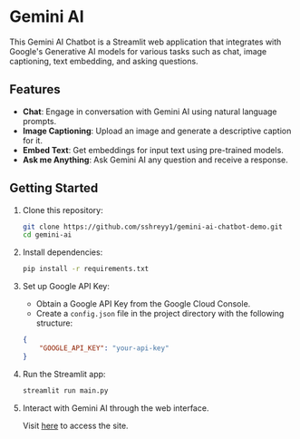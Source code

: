 # Gemini AI

This Gemini AI Chatbot is a Streamlit web application that integrates with Google's Generative AI models for various tasks such as chat, image captioning, text embedding, and asking questions.

## Features

- **Chat**: Engage in conversation with Gemini AI using natural language prompts.
- **Image Captioning**: Upload an image and generate a descriptive caption for it.
- **Embed Text**: Get embeddings for input text using pre-trained models.
- **Ask me Anything**: Ask Gemini AI any question and receive a response.

## Getting Started

1. Clone this repository:

    ```bash
    git clone https://github.com/sshreyy1/gemini-ai-chatbot-demo.git
    cd gemini-ai
    ```

2. Install dependencies:

    ```bash
    pip install -r requirements.txt
    ```

3. Set up Google API Key:
   
   - Obtain a Google API Key from the Google Cloud Console.
   - Create a `config.json` file in the project directory with the following structure:

    ```json
    {
        "GOOGLE_API_KEY": "your-api-key"
    }
    ```

4. Run the Streamlit app:

    ```bash
    streamlit run main.py
    ```

5. Interact with Gemini AI through the web interface.

    Visit [here](https://ai-gemini.streamlit.app/) to access the site.
